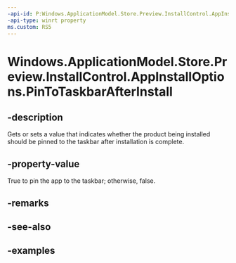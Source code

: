 ```yaml
---
-api-id: P:Windows.ApplicationModel.Store.Preview.InstallControl.AppInstallOptions.PinToTaskbarAfterInstall
-api-type: winrt property
ms.custom: RS5
---
```


<!-- Property syntax.
public bool PinToTaskbarAfterInstall { get;  set; }
-->

# Windows.ApplicationModel.Store.Preview.InstallControl.AppInstallOptions.PinToTaskbarAfterInstall

## -description
Gets or sets a value that indicates whether the product being installed should be pinned to the taskbar after installation is complete.

## -property-value
True to pin the app to the taskbar; otherwise, false.

## -remarks

## -see-also

## -examples
